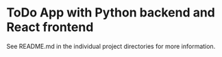 # ToDo App with Python backend and React frontend

See README.md in the individual project directories for more information.
